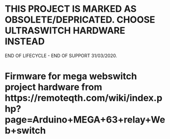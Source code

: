 <h1>THIS PROJECT IS MARKED AS OBSOLETE/DEPRICATED. CHOOSE ULTRASWITCH HARDWARE INSTEAD</h1>

END OF LIFECYCLE - END OF SUPPORT 31/03/2020.

<h1>Firmware for mega webswitch project hardware from https://remoteqth.com/wiki/index.php?page=Arduino+MEGA+63+relay+Web+switch</h1>
